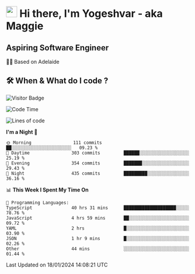 <h1><img src="https://emojis.slackmojis.com/emojis/images/1531849430/4246/blob-sunglasses.gif?1531849430" width="30"/> Hi there, I'm Yogeshvar - aka Maggie</h1>

## Aspiring Software Engineer
🏂🏻  Based on Adelaide 

## 🛠 When & What do I code ?  

![Visitor Badge](https://visitor-badge.feriirawann.repl.co?username=yogeshvar&repo=yogeshvar&label=Visitors&style=plastic&color=%23457BFF&contentType=svg)

<!--START_SECTION:waka-->
![Code Time](http://img.shields.io/badge/Code%20Time-2%2C607%20hrs%2017%20mins-blue)

![Lines of code](https://img.shields.io/badge/From%20Hello%20World%20I%27ve%20Written-4.1%20million%20lines%20of%20code-blue)

**I'm a Night 🦉** 

```text
🌞 Morning                111 commits         ██░░░░░░░░░░░░░░░░░░░░░░░   09.23 % 
🌆 Daytime                303 commits         ██████░░░░░░░░░░░░░░░░░░░   25.19 % 
🌃 Evening                354 commits         ███████░░░░░░░░░░░░░░░░░░   29.43 % 
🌙 Night                  435 commits         █████████░░░░░░░░░░░░░░░░   36.16 % 
```


📊 **This Week I Spent My Time On** 

```text
💬 Programming Languages: 
TypeScript               40 hrs 31 mins      ████████████████████░░░░░   78.76 % 
JavaScript               4 hrs 59 mins       ██░░░░░░░░░░░░░░░░░░░░░░░   09.72 % 
YAML                     2 hrs               █░░░░░░░░░░░░░░░░░░░░░░░░   03.90 % 
JSON                     1 hr 9 mins         █░░░░░░░░░░░░░░░░░░░░░░░░   02.26 % 
Other                    44 mins             ░░░░░░░░░░░░░░░░░░░░░░░░░   01.44 % 
```


 Last Updated on 18/01/2024 14:08:21 UTC
<!--END_SECTION:waka-->
